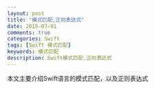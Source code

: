 ```yaml
---
layout: post
title: "模式匹配,正则表达式"
date: 2015-07-01
comments: true
categories: Swift
tags: [Swift 模式匹配] 
keywords: 模式匹配
description: Swift模式匹配,正则表达式
---
```


本文主要介绍Swift语言的模式匹配，以及正则表达式